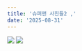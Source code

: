 ```yaml
---
title: '슈퍼맨 사진들2 ,'
date: '2025-08-31'
---
```


![](/images/03/01.gif)
![](/images/03/02.gif)
